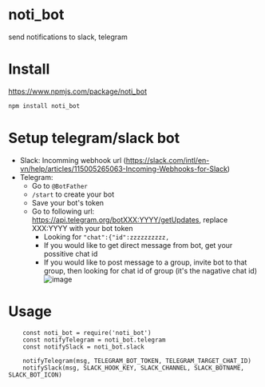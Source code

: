 # noti_bot
send notifications to slack, telegram

# Install
https://www.npmjs.com/package/noti_bot
```bash
npm install noti_bot
```
# Setup telegram/slack bot
- Slack: Incomming webhook url (https://slack.com/intl/en-vn/help/articles/115005265063-Incoming-Webhooks-for-Slack)
- Telegram: 
    - Go to `@BotFather`
    - `/start` to create your bot
    - Save your bot's token
    - Go to following url: https://api.telegram.org/botXXX:YYYY/getUpdates, replace XXX:YYYY with your bot token
        - Looking for `"chat":{"id":zzzzzzzzzz,`
        - If you would like to get direct message from bot, get your possitive chat id
        - If you would like to post message to a group, invite bot to that group, then looking for chat id of group (it's the nagative chat id)
        ![image](https://user-images.githubusercontent.com/17243442/82772751-5b144b00-9e6a-11ea-8740-daaf73664cd3.png)

# Usage
```javascripts
    const noti_bot = require('noti_bot')
    const notifyTelegram = noti_bot.telegram
    const notifySlack = noti_bot.slack
    
    notifyTelegram(msg, TELEGRAM_BOT_TOKEN, TELEGRAM_TARGET_CHAT_ID)
    notifySlack(msg, SLACK_HOOK_KEY, SLACK_CHANNEL, SLACK_BOTNAME, SLACK_BOT_ICON)
```
